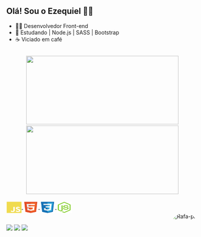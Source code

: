 ## Olá! Sou o Ezequiel 👨‍🚀 

- 👨‍💻 Desenvolvedor Front-end
- 🚀 Estudando | Node.js | SASS | Bootstrap 
- ☕ Viciado em café
##
<div align="center">
  <a href="https://github.com/musashifraco">
  <img height="180em" width="400em" src="https://github-readme-stats.vercel.app/api?username=musashifraco&show_icons=true&theme=dracula&include_all_commits=true&count_private=true"/>
  <img height="180em" width="400em" src="https://github-readme-stats.vercel.app/api/top-langs/?username=musashifraco&layout=compact&langs_count=7&theme=dracula"/>
</div>
<div style="display: inline_block"><br>
  <img align="center" alt="Ezequiel-Js" height="30" width="40" src="https://raw.githubusercontent.com/devicons/devicon/master/icons/javascript/javascript-plain.svg">
  <img align="center" alt="Ezequiel-HTML" height="30" width="40" src="https://raw.githubusercontent.com/devicons/devicon/master/icons/html5/html5-original.svg">
  <img align="center" alt="Ezequiel-CSS" height="30" width="40" src="https://raw.githubusercontent.com/devicons/devicon/master/icons/css3/css3-original.svg">
  <img align="center" alt="Ezequiel-NodeJS" height="30" width="40" src="https://raw.githubusercontent.com/devicons/devicon/master/icons/nodejs/nodejs-original.svg">
</div>
   <img align="right" alt="Rafa-pic" height="150" style="border-radius:50px;" src="https://avatars.githubusercontent.com/u/97633667?v=4">
  
  ##
 
<div> 
  <a href="https://instagram.com/musashifraco" target="_blank"><img src="https://img.shields.io/badge/-Instagram-%23E4405F?style=for-the-badge&logo=instagram&logoColor=white" target="_blank"></a>
  <a href = "mailto:ezequielestudos11@gmail.com"><img src="https://img.shields.io/badge/-Gmail-%23333?style=for-the-badge&logo=gmail&logoColor=white" target="_blank"></a>
  <a href="https://www.linkedin.com/in/ezequiel-brito-everton-65863822a/" target="_blank"><img src="https://img.shields.io/badge/-LinkedIn-%230077B5?style=for-the-badge&logo=linkedin&logoColor=white" target="_blank"></a>  
</div>
